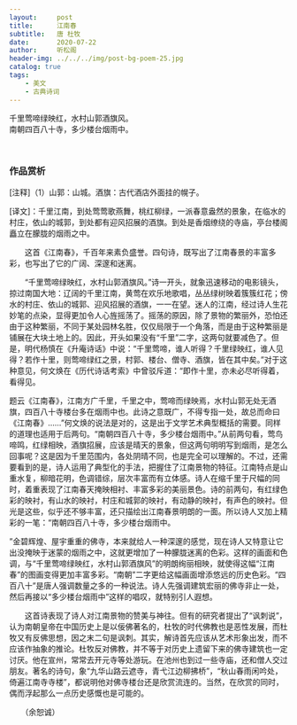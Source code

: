 ```yaml
---
layout:     post
title:      江南春
subtitle:   唐 杜牧
date:       2020-07-22
author:     听松阁
header-img: ../../../img/post-bg-poem-25.jpg
catalog: true
tags:
    - 美文
    - 古典诗词
---
```



千里莺啼绿映红，水村山郭酒旗风。<br>
南朝四百八十寺，多少楼台烟雨中。<br>

<br>

### 作品赏析
[注释]（1）山郭：山城。酒旗：古代酒店外面挂的幌子。

[译文]：千里江南，到处莺莺歌燕舞，桃红柳绿，一派春意盎然的景象，在临水的村庄，依山的城郭，到处都有迎风招展的酒旗。到处是香烟缭绕的寺庙，亭台楼阁矗立在朦胧的烟雨之中。

　　这首《江南春》，千百年来素负盛誉。四句诗，既写出了江南春景的丰富多彩，也写出了它的广阔、深邃和迷离。

　　“千里莺啼绿映红，水村山郭酒旗风。”诗一开头，就象迅速移动的电影镜头，掠过南国大地：辽阔的千里江南，黄莺在欢乐地歌唱，丛丛绿树映着簇簇红花；傍水的村庄、依山的城郭、迎风招展的酒旗，一一在望。迷人的江南，经过诗人生花妙笔的点染，显得更加令人心旌摇荡了。摇荡的原因，除了景物的繁丽外，恐怕还由于这种繁丽，不同于某处园林名胜，仅仅局限于一个角落，而是由于这种繁丽是铺展在大块土地上的。因此，开头如果没有“千里”二字，这两句就要减色了。但是，明代杨慎在《升庵诗话》中说：“千里莺啼，谁人听得？千里绿映红，谁人见得？若作十里，则莺啼绿红之景，村郭、楼台、僧寺、酒旗，皆在其中矣。”对于这种意见，何文焕在《历代诗话考索》中曾驳斥道：“即作十里，亦未必尽听得着，看得见。
  
  题云《江南春》，江南方广千里，千里之中，莺啼而绿映焉，水村山郭无处无酒旗，四百八十寺楼台多在烟雨中也。此诗之意既广，不得专指一处，故总而命曰《江南春》……”何文焕的说法是对的，这是出于文学艺术典型概括的需要。同样的道理也适用于后两句。“南朝四百八十寺，多少楼台烟雨中。”从前两句看，莺鸟啼鸣，红绿相映，酒旗招展，应该是晴天的景象，但这两句明明写到烟雨，是怎么回事呢？这是因为千里范围内，各处阴晴不同，也是完全可以理解的。不过，还需要看到的是，诗人运用了典型化的手法，把握住了江南景物的特征。江南特点是山重水复，柳暗花明，色调错综，层次丰富而有立体感。诗人在缩千里于尺幅的同时，着重表现了江南春天掩映相衬、丰富多彩的美丽景色。诗的前两句，有红绿色彩的映衬，有山水的映衬，村庄和城郭的映衬，有动静的映衬，有声色的映衬。但光是这些，似乎还不够丰富，还只描绘出江南春景明朗的一面。所以诗人又加上精彩的一笔：“南朝四百八十寺，多少楼台烟雨中。
  
  ”金碧辉煌、屋宇重重的佛寺，本来就给人一种深邃的感觉，现在诗人又特意让它出没掩映于迷蒙的烟雨之中，这就更增加了一种朦胧迷离的色彩。这样的画面和色调，与“千里莺啼绿映红，水村山郭酒旗风”的明朗绚丽相映，就使得这幅“江南春”的图画变得更加丰富多彩。“南朝”二字更给这幅画面增添悠远的历史色彩。“四百八十”是唐人强调数量之多的一种说法。诗人先强调建筑宏丽的佛寺非止一处，然后再接以“多少楼台烟雨中”这样的唱叹，就特别引人遐想。

　　这首诗表现了诗人对江南景物的赞美与神往。但有的研究者提出了“讽刺说”，认为南朝皇帝在中国历史上是以佞佛著名的，杜牧的时代佛教也是恶性发展，而杜牧又有反佛思想，因之末二句是讽刺。其实，解诗首先应该从艺术形象出发，而不应该作抽象的推论。杜牧反对佛教，并不等于对历史上遗留下来的佛寺建筑也一定讨厌。他在宣州，常常去开元寺等处游玩。在池州也到过一些寺庙，还和僧人交过朋友。著名的诗句，象“九华山路云遮寺，青弋江边柳拂桥”，“秋山春雨闲吟处，倚遍江南寺寺楼”，都说明他对佛寺楼台还是欣赏流连的。当然，在欣赏的同时，偶而浮起那么一点历史感慨也是可能的。

　　（余恕诚）

